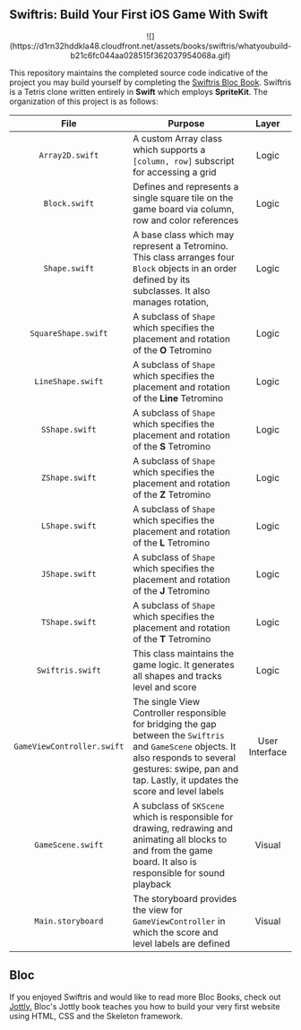 ## Swiftris: Build Your First iOS Game With Swift

<center>![](https://d1rn32hddkla48.cloudfront.net/assets/books/swiftris/whatyoubuild-b21c6fc044aa028515f362037954068a.gif)</center>

This repository maintains the completed source code indicative of the project you may build yourself by completing the [Swiftris Bloc Book](https://www.bloc.io/swiftris-build-your-first-ios-game-with-swift). Swiftris is a Tetris clone written entirely in **Swift** which employs **SpriteKit**. The organization of this project is as follows:

| **File** | **Purpose** | **Layer** |
| :---: | --- | :---: |
| `Array2D.swift` | A custom Array class which supports a `[column, row]` subscript for accessing a grid | Logic |
| `Block.swift` | Defines and represents a single square tile on the game board via column, row and color references | Logic |
| `Shape.swift` | A base class which may represent a Tetromino. This class arranges four `Block` objects in an order defined by its subclasses. It also manages rotation, | Logic |
| `SquareShape.swift` | A subclass of `Shape` which specifies the placement and rotation of the **O** Tetromino | Logic |
| `LineShape.swift` | A subclass of `Shape` which specifies the placement and rotation of the **Line** Tetromino | Logic |
| `SShape.swift` | A subclass of `Shape` which specifies the placement and rotation of the **S** Tetromino | Logic |
| `ZShape.swift` | A subclass of `Shape` which specifies the placement and rotation of the **Z** Tetromino | Logic |
| `LShape.swift` | A subclass of `Shape` which specifies the placement and rotation of the **L** Tetromino | Logic |
| `JShape.swift` | A subclass of `Shape` which specifies the placement and rotation of the **J** Tetromino | Logic |
| `TShape.swift` | A subclass of `Shape` which specifies the placement and rotation of the **T** Tetromino | Logic |
| `Swiftris.swift` | This class maintains the game logic. It generates all shapes and tracks level and score | Logic |
| `GameViewController.swift` | The single View Controller responsible for bridging the gap between the `Swiftris` and `GameScene` objects. It also responds to several gestures: swipe, pan and tap. Lastly, it updates the score and level labels | User Interface |
| `GameScene.swift` | A subclass of `SKScene` which is responsible for drawing, redrawing and animating all blocks to and from the game board. It also is responsible for sound playback | Visual |
| `Main.storyboard` | The storyboard provides the view for `GameViewController` in which the score and level labels are defined | Visual |

## Bloc
If you enjoyed Swiftris and would like to read more Bloc Books, check out [Jottly.](https://www.bloc.io/build-your-first-website-with-html-and-css) Bloc's Jottly book teaches you how to build your very first website using HTML, CSS and the Skeleton framework.

